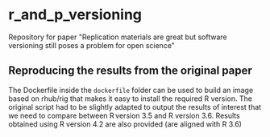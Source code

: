 # r_and_p_versioning
Repository for paper "Replication materials are great but software versioning still poses a problem for open science" 

## Reproducing the results from the original paper

The Dockerfile inside the `dockerfile` folder can be used to build an image based on rhub/rig that makes 
it easy to install the required R version. The original script had to be slightly adapted to output the 
results of interest that we need to compare between R version 3.5 and R version 3.6. Results obtained
using R version 4.2 are also provided (are aligned with R 3.6)

